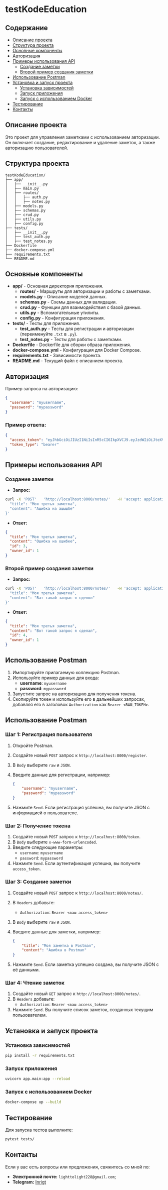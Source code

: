 
# testKodeEducation

## Содержание

- [Описание проекта](#описание-проекта)
- [Структура проекта](#структура-проекта)
- [Основные компоненты](#основные-компоненты)
- [Авторизация](#авторизация)
- [Примеры использования API](#примеры-использования-api)
  - [Создание заметки](#создание-заметки)
  - [Второй пример создания заметки](#второй-пример-создания-заметки)
- [Использование Postman](#использование-postman)
- [Установка и запуск проекта](#установка-и-запуск-проекта)
  - [Установка зависимостей](#установка-зависимостей)
  - [Запуск приложения](#запуск-приложения)
  - [Запуск с использованием Docker](#запуск-с-использованием-docker)
- [Тестирование](#тестирование)
- [Контакты](#контакты)

## Описание проекта

Это проект для управления заметками с использованием авторизации. Он включает создание, редактирование и удаление заметок, а также авторизацию пользователей.

## Структура проекта

```plaintext
testKodeEducation/
├── app/
│   ├── __init__.py
│   ├── main.py
│   ├── routes/
│   │   ├── auth.py
│   │   ├── notes.py
│   ├── models.py
│   ├── schemas.py
│   ├── crud.py
│   ├── utils.py
│   ├── config.py
├── tests/
│   ├── __init__.py
│   ├── test_auth.py
│   ├── test_notes.py
├── Dockerfile
├── docker-compose.yml
├── requirements.txt
└── README.md
```

## Основные компоненты

- **app/** - Основная директория приложения.
  - **routes/** - Маршруты для авторизации и работы с заметками.
  - **models.py** - Описание моделей данных.
  - **schemas.py** - Схемы данных для валидации.
  - **crud.py** - Функции для взаимодействия с базой данных.
  - **utils.py** - Вспомогательные утилиты.
  - **config.py** - Конфигурация приложения.
- **tests/** - Тесты для приложения.
  - **test_auth.py** - Тесты для регистрации и авторизации (переименуйте `.txt` в `.py`).
  - **test_notes.py** - Тесты для работы с заметками.
- **Dockerfile** - Dockerfile для сборки образа приложения.
- **docker-compose.yml** - Конфигурация для Docker Compose.
- **requirements.txt** - Зависимости проекта.
- **README.md** - Текущий файл с описанием проекта.

## Авторизация

Пример запроса на авторизацию:

```json
{
  "username": "myusername",
  "password": "mypassword"
}
```

### Пример ответа:

```json
{
  "access_token": "eyJhbGciOiJIUzI1NiIsInR5cCI6IkpXVCJ9.eyJzdWIiOiJteXVzZXJuYW1lIn0.XI7omJww32ltJpU6JQ6vLasyxUmSAiDG1ZMWD6XDyGY",
  "token_type": "bearer"
}
```

## Примеры использования API

### Создание заметки

- **Запрос:**

```bash
curl -X 'POST'   'http://localhost:8000/notes/'   -H 'accept: application/json'   -H 'Authorization: Bearer <ВАШ_ТОКЕН>'   -H 'Content-Type: application/json'   -d '{
  "title": "Моя третья заметка",
  "content": "Ашибка на ашышбе"
}'
```

- **Ответ:**

```json
{
  "title": "Моя третья заметка",
  "content": "Ошибка на ошибке",
  "id": 3,
  "owner_id": 1
}
```

### Второй пример создания заметки

- **Запрос:**

```bash
curl -X 'POST'   'http://localhost:8000/notes/'   -H 'accept: application/json'   -H 'Authorization: Bearer <ВАШ_ТОКЕН>'   -H 'Content-Type: application/json'   -d '{
  "title": "Моя третья заметка",
  "content": "Ват такай запрас я сделол"
}'
```

- **Ответ:**

```json
{
  "title": "Моя третья заметка",
  "content": "Вот такой запрос я сделал",
  "id": 4,
  "owner_id": 1
}
```

## Использование Postman

1. Импортируйте прилагаемую коллекцию Postman.
2. Используйте пример данных для входа:
   - **username**: `myusername`
   - **password**: `mypassword`
3. Запустите запрос на авторизацию для получения токена.
4. Скопируйте токен и используйте его в дальнейших запросах, добавляя его в заголовок `Authorization` как `Bearer <ВАШ_ТОКЕН>`.

## Использование Postman

### Шаг 1: Регистрация пользователя

1. Откройте Postman.
2. Создайте новый `POST` запрос к `http://localhost:8000/register`.
3. В `Body` выберите `raw` и `JSON`.
4. Введите данные для регистрации, например:

    ```json
    {
        "username": "myusername",
        "password": "mypassword"
    }
    ```
5. Нажмите `Send`. Если регистрация успешна, вы получите JSON с информацией о пользователе.

### Шаг 2: Получение токена

1. Создайте новый `POST` запрос к `http://localhost:8000/token`.
2. В `Body` выберите `x-www-form-urlencoded`.
3. Введите следующие параметры:
   - `username`: `myusername`
   - `password`: `mypassword`
4. Нажмите `Send`. Если аутентификация успешна, вы получите `access_token`.

### Шаг 3: Создание заметки

1. Создайте новый `POST` запрос к `http://localhost:8000/notes/`.
2. В `Headers` добавьте:
   - `Authorization`: `Bearer <ваш access_token>`
3. В `Body` выберите `raw` и `JSON`.
4. Введите данные для заметки, например:

    ```json
    {
        "title": "Моя заметка в Postman",
        "content": "Ашибка в Postman"
    }
    ```
5. Нажмите `Send`. Если заметка успешно создана, вы получите JSON с её данными.

### Шаг 4: Чтение заметок

1. Создайте новый `GET` запрос к `http://localhost:8000/notes/`.
2. В `Headers` добавьте:
   - `Authorization`: `Bearer <ваш access_token>`
3. Нажмите `Send`. Вы получите список заметок, созданных текущим пользователем.

## Установка и запуск проекта

### Установка зависимостей

```bash
pip install -r requirements.txt
```

### Запуск приложения

```bash
uvicorn app.main:app --reload
```

### Запуск с использованием Docker

```bash
docker-compose up --build
```

## Тестирование

Для запуска тестов выполните:

```bash
pytest tests/
```

## Контакты

Если у вас есть вопросы или предложения, свяжитесь со мной по:
- **Электронной почте:** `lighttolight228@gmail.com`;
- **Telegram:** [Inrigt](https://t.me/Inrigt)
